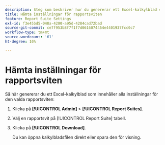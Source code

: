 ```yaml
---
description: Steg som beskriver hur du genererar ett Excel-kalkylblad som innehåller alla inställningar för den valda rapportsviten.
title: Hämta inställningar för rapportsviten
feature: Report Suite Settings
exl-id: f3e45bd5-048a-4200-a95d-4284cad72bad
source-git-commit: ce7f953b8f7f1f7d0616074454e4401937fcc0c7
workflow-type: tm+mt
source-wordcount: '61'
ht-degree: 16%

---
```


# Hämta inställningar för rapportsviten

Så här genererar du ett Excel-kalkylblad som innehåller alla inställningar för den valda rapportsviten:

1. Klicka på **[!UICONTROL Admin]** > **[!UICONTROL Report Suites]**.
1. Välj en rapportsvit på [!UICONTROL Report Suite] tabell.
1. Klicka på **[!UICONTROL Download]**.

   Du kan öppna kalkylbladsfilen direkt eller spara den för visning.
